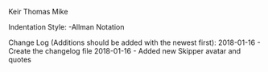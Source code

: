 Keir
Thomas
Mike

Indentation Style:
  -Allman Notation
  
Change Log (Additions should be added with the newest first):
  2018-01-16 - Create the changelog file
  2018-01-16 - Added new Skipper avatar and quotes
  